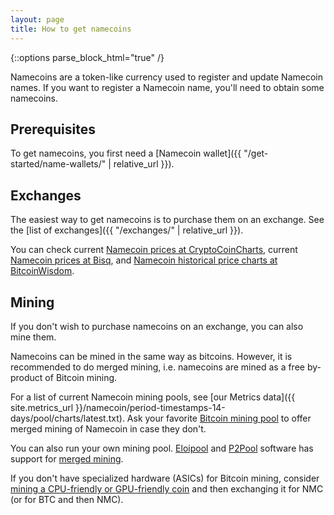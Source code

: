```yaml
---
layout: page
title: How to get namecoins
---
```


{::options parse_block_html="true" /}

Namecoins are a token-like currency used to register and update Namecoin names.  If you want to register a Namecoin name, you'll need to obtain some namecoins.

## Prerequisites

To get namecoins, you first need a [Namecoin wallet]({{ "/get-started/name-wallets/" | relative_url }}).

## Exchanges

The easiest way to get namecoins is to purchase them on an exchange.  See the [list of exchanges]({{ "/exchanges/" | relative_url }}).

You can check current [Namecoin prices at CryptoCoinCharts](https://www.cryptocoincharts.info/coins/show/nmc), current [Namecoin prices at Bisq](https://markets.bisq.network/?market=nmc_btc), and [Namecoin historical price charts at BitcoinWisdom](https://bitcoinwisdom.com/markets/btce/nmcusd).

## Mining

If you don't wish to purchase namecoins on an exchange, you can also mine them.

Namecoins can be mined in the same way as bitcoins. However, it is recommended to do merged mining, i.e. namecoins are mined as a free by-product of Bitcoin mining.

For a list of current Namecoin mining pools, see [our Metrics data]({{ site.metrics_url }}/namecoin/period-timestamps-14-days/pool/charts/latest.txt).  Ask your favorite [Bitcoin mining pool](https://blockchain.info/pools) to offer merged mining of Namecoin in case they don't.

You can also run your own mining pool. [Eloipool](https://bitcointalk.org/index.php?topic=61731.0) and [P2Pool](https://github.com/p2pool/p2pool) software has support for [merged mining](https://en.bitcoin.it/wiki/Merged_mining_specification).

If you don't have specialized hardware (ASICs) for Bitcoin mining, consider [mining a CPU-friendly or GPU-friendly coin](https://bitcointalk.org/index.php?board=160.0) and then exchanging it for NMC (or for BTC and then NMC).
